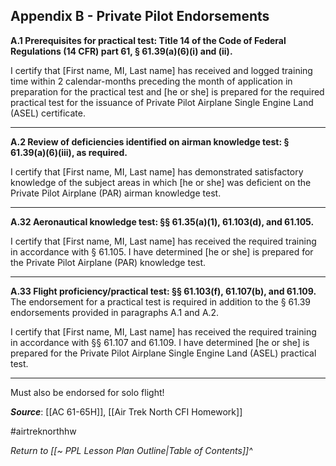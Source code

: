 ## Appendix B - Private Pilot Endorsements

**A.1 Prerequisites for practical test: Title 14 of the Code of Federal Regulations (14 CFR) part 61, § 61.39(a)(6)(i) and (ii).**

I certify that \[First name, MI, Last name\] has received and logged training time within 2 calendar-months preceding the month of application in preparation for the practical test and \[he or she\] is prepared for the required practical test for the issuance of Private Pilot Airplane Single Engine Land (ASEL) certificate.

----

**A.2 Review of deficiencies identified on airman knowledge test: § 61.39(a)(6)(iii), as required.**

I certify that \[First name, MI, Last name\] has demonstrated satisfactory knowledge of the subject areas in which \[he or she\] was deficient on the Private Pilot Airplane (PAR) airman knowledge test.

----

**A.32 Aeronautical knowledge test: §§ 61.35(a)(1), 61.103(d), and 61.105.**

I certify that \[First name, MI, Last name\] has received the required training in accordance with § 61.105. I have determined \[he or she\] is prepared for the Private Pilot Airplane (PAR) knowledge test.

---

**A.33 Flight proficiency/practical test: §§ 61.103(f), 61.107(b), and 61.109.** The endorsement for a practical test is required in addition to the § 61.39 endorsements provided in paragraphs A.1 and A.2.

I certify that \[First name, MI, Last name\] has received the required training in accordance with §§ 61.107 and 61.109. I have determined \[he or she\] is prepared for the Private Pilot Airplane Single Engine Land (ASEL) practical test.

---

Must also be endorsed for solo flight!

***Source***: [[AC 61-65H]], [[Air Trek North CFI Homework]]

#airtreknorthhw

*Return to [[~ PPL Lesson Plan Outline|Table of Contents]]^*